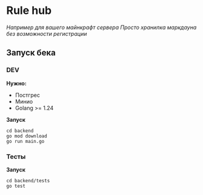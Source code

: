 # Rule hub
*Например для вашего майнкрафт сервера*
*Просто хранилка маркдауна без возможности регистрации*

## Запуск бека
### DEV
**Нужно:**
- Постгрес
- Минио
- Golang >= 1.24

**Запуск**
```shell
cd backend
go mod download
go run main.go
```

### Тесты
**Запуск**
```shell
cd backend/tests
go test
```